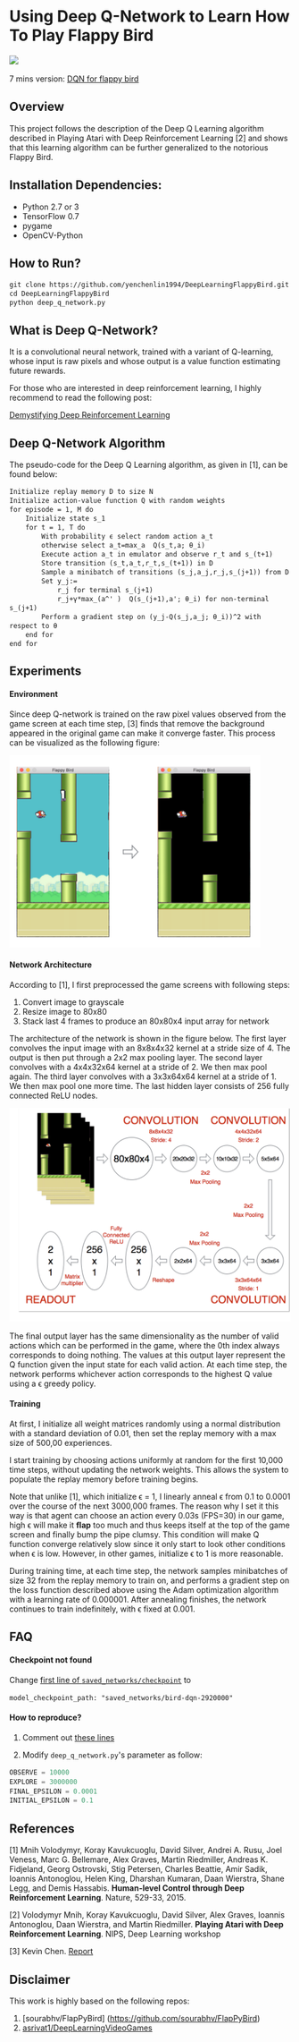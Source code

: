 # Using Deep Q-Network to Learn How To Play Flappy Bird

<img src="./images/flappy_bird_demp.gif" width="250">

7 mins version: [DQN for flappy bird](https://www.youtube.com/watch?v=THhUXIhjkCM)

## Overview
This project follows the description of the Deep Q Learning algorithm described in Playing Atari with Deep Reinforcement Learning [2] and shows that this learning algorithm can be further generalized to the notorious Flappy Bird.

## Installation Dependencies:
* Python 2.7 or 3
* TensorFlow 0.7
* pygame
* OpenCV-Python

## How to Run?
```
git clone https://github.com/yenchenlin1994/DeepLearningFlappyBird.git
cd DeepLearningFlappyBird
python deep_q_network.py
```

## What is Deep Q-Network?
It is a convolutional neural network, trained with a variant of Q-learning, whose input is raw pixels and whose output is a value function estimating future rewards.

For those who are interested in deep reinforcement learning, I highly recommend to read the following post:

[Demystifying Deep Reinforcement Learning](http://www.nervanasys.com/demystifying-deep-reinforcement-learning/)

## Deep Q-Network Algorithm

The pseudo-code for the Deep Q Learning algorithm, as given in [1], can be found below:

```
Initialize replay memory D to size N
Initialize action-value function Q with random weights
for episode = 1, M do
    Initialize state s_1
    for t = 1, T do
        With probability ϵ select random action a_t
        otherwise select a_t=max_a  Q(s_t,a; θ_i)
        Execute action a_t in emulator and observe r_t and s_(t+1)
        Store transition (s_t,a_t,r_t,s_(t+1)) in D
        Sample a minibatch of transitions (s_j,a_j,r_j,s_(j+1)) from D
        Set y_j:=
            r_j for terminal s_(j+1)
            r_j+γ*max_(a^' )  Q(s_(j+1),a'; θ_i) for non-terminal s_(j+1)
        Perform a gradient step on (y_j-Q(s_j,a_j; θ_i))^2 with respect to θ
    end for
end for
```

## Experiments

#### Environment
Since deep Q-network is trained on the raw pixel values observed from the game screen at each time step, [3] finds that remove the background appeared in the original game can make it converge faster. This process can be visualized as the following figure:

<img src="./images/preprocess.png" width="450">

#### Network Architecture
According to [1], I first preprocessed the game screens with following steps:

1. Convert image to grayscale
2. Resize image to 80x80
3. Stack last 4 frames to produce an 80x80x4 input array for network

The architecture of the network is shown in the figure below. The first layer convolves the input image with an 8x8x4x32 kernel at a stride size of 4. The output is then put through a 2x2 max pooling layer. The second layer convolves with a 4x4x32x64 kernel at a stride of 2. We then max pool again. The third layer convolves with a 3x3x64x64 kernel at a stride of 1. We then max pool one more time. The last hidden layer consists of 256 fully connected ReLU nodes.

<img src="./images/network.png">

The final output layer has the same dimensionality as the number of valid actions which can be performed in the game, where the 0th index always corresponds to doing nothing. The values at this output layer represent the Q function given the input state for each valid action. At each time step, the network performs whichever action corresponds to the highest Q value using a ϵ greedy policy.


#### Training
At first, I initialize all weight matrices randomly using a normal distribution with a standard deviation of 0.01, then set the replay memory with a max size of 500,00 experiences.

I start training by choosing actions uniformly at random for the first 10,000 time steps, without updating the network weights. This allows the system to populate the replay memory before training begins.

Note that unlike [1], which initialize ϵ = 1, I linearly anneal ϵ from 0.1 to 0.0001 over the course of the next 3000,000 frames. The reason why I set it this way is that agent can choose an action every 0.03s (FPS=30) in our game, high ϵ will make it **flap** too much and thus keeps itself at the top of the game screen and finally bump the pipe clumsy. This condition will make Q function converge relatively slow since it only start to look other conditions when ϵ is low.
However, in other games, initialize ϵ to 1 is more reasonable.

During training time, at each time step, the network samples minibatches of size 32 from the replay memory to train on, and performs a gradient step on the loss function described above using the Adam optimization algorithm with a learning rate of 0.000001. After annealing finishes, the network continues to train indefinitely, with ϵ fixed at 0.001.

## FAQ

#### Checkpoint not found
Change [first line of `saved_networks/checkpoint`](https://github.com/yenchenlin1994/DeepLearningFlappyBird/blob/master/saved_networks/checkpoint#L1) to 

`model_checkpoint_path: "saved_networks/bird-dqn-2920000"`

#### How to reproduce?
1. Comment out [these lines](https://github.com/yenchenlin1994/DeepLearningFlappyBird/blob/master/deep_q_network.py#L108-L112)

2. Modify `deep_q_network.py`'s parameter as follow:
```python
OBSERVE = 10000
EXPLORE = 3000000
FINAL_EPSILON = 0.0001
INITIAL_EPSILON = 0.1
```

## References

[1] Mnih Volodymyr, Koray Kavukcuoglu, David Silver, Andrei A. Rusu, Joel Veness, Marc G. Bellemare, Alex Graves, Martin Riedmiller, Andreas K. Fidjeland, Georg Ostrovski, Stig Petersen, Charles Beattie, Amir Sadik, Ioannis Antonoglou, Helen King, Dharshan Kumaran, Daan Wierstra, Shane Legg, and Demis Hassabis. **Human-level Control through Deep Reinforcement Learning**. Nature, 529-33, 2015.

[2] Volodymyr Mnih, Koray Kavukcuoglu, David Silver, Alex Graves, Ioannis Antonoglou, Daan Wierstra, and Martin Riedmiller. **Playing Atari with Deep Reinforcement Learning**. NIPS, Deep Learning workshop

[3] Kevin Chen. [Report](http://cs229.stanford.edu/proj2015/362_report.pdf)

## Disclaimer
This work is highly based on the following repos:

1. [sourabhv/FlapPyBird] (https://github.com/sourabhv/FlapPyBird)
2. [asrivat1/DeepLearningVideoGames](https://github.com/asrivat1/DeepLearningVideoGames)
